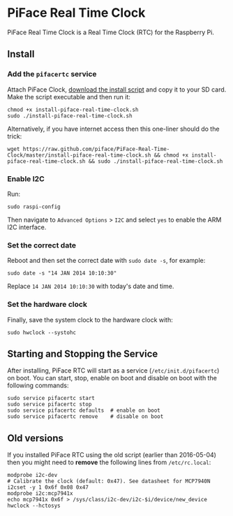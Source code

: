 # PiFace Real Time Clock
PiFace Real Time Clock is a Real Time Clock (RTC) for the Raspberry Pi.


## Install
### Add the `pifacertc` service
Attach PiFace Clock, [download the install script](https://raw.github.com/piface/PiFace-Real-Time-Clock/master/install-piface-real-time-clock.sh) and copy it to your
SD card. Make the script executable and then run it:

    chmod +x install-piface-real-time-clock.sh
    sudo ./install-piface-real-time-clock.sh
    
Alternatively, if you have internet access then this one-liner should do the trick:
    
    wget https://raw.github.com/piface/PiFace-Real-Time-Clock/master/install-piface-real-time-clock.sh && chmod +x install-piface-real-time-clock.sh && sudo ./install-piface-real-time-clock.sh
    

### Enable I2C
Run:

    sudo raspi-config

Then navigate to `Advanced Options` > `I2C` and select `yes` to enable the ARM I2C interface.

### Set the correct date
Reboot and then set the correct date with `sudo date -s`, for example:

    sudo date -s "14 JAN 2014 10:10:30"

Replace `14 JAN 2014 10:10:30` with today's date and time.

### Set the hardware clock
Finally, save the system clock to the hardware clock with:

    sudo hwclock --systohc


## Starting and Stopping the Service
After installing, PiFace RTC will start as a service (`/etc/init.d/pifacertc`)
on boot. You can start, stop, enable on boot and disable on boot with the
following commands:

    sudo service pifacertc start
    sudo service pifacertc stop
    sudo service pifacertc defaults  # enable on boot
    sudo service pifacertc remove    # disable on boot


## Old versions
If you installed PiFace RTC using the old script (earlier than 2016-05-04)
then you might need to **remove** the following lines from `/etc/rc.local`:

    modprobe i2c-dev
    # Calibrate the clock (default: 0x47). See datasheet for MCP7940N
    i2cset -y 1 0x6f 0x08 0x47
    modprobe i2c:mcp7941x
    echo mcp7941x 0x6f > /sys/class/i2c-dev/i2c-$i/device/new_device
    hwclock --hctosys
